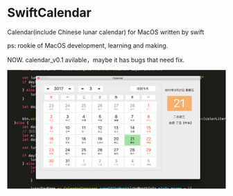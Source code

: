 # SwiftCalendar
Calendar(include Chinese lunar calendar) for MacOS written by swift

ps: rookie of MacOS development, learning and making.

NOW. calendar_v0.1 avilable，maybe it has bugs that need fix.

![](https://github.com/bugcoding/macOSCalendar/blob/master/screenshots/bugcodeCalendar_v0.1.png)